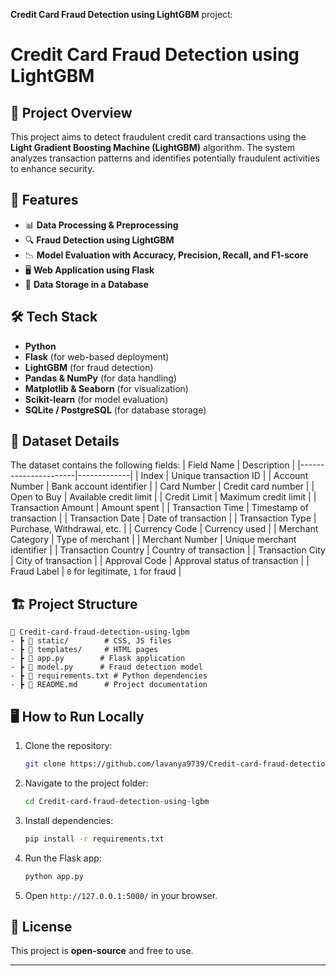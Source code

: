  **Credit Card Fraud Detection using LightGBM** project:  


# Credit Card Fraud Detection using LightGBM

## 📌 Project Overview
This project aims to detect fraudulent credit card transactions using the **Light Gradient Boosting Machine (LightGBM)** algorithm. The system analyzes transaction patterns and identifies potentially fraudulent activities to enhance security.

## 🚀 Features
- 📊 **Data Processing & Preprocessing**
- 🔍 **Fraud Detection using LightGBM**
- 📉 **Model Evaluation with Accuracy, Precision, Recall, and F1-score**
- 🖥️ **Web Application using Flask**
- 📂 **Data Storage in a Database**

## 🛠️ Tech Stack
- **Python**
- **Flask** (for web-based deployment)
- **LightGBM** (for fraud detection)
- **Pandas & NumPy** (for data handling)
- **Matplotlib & Seaborn** (for visualization)
- **Scikit-learn** (for model evaluation)
- **SQLite / PostgreSQL** (for database storage)

## 📁 Dataset Details
The dataset contains the following fields:
| Field Name            | Description |
|----------------------|-------------|
| Index               | Unique transaction ID |
| Account Number      | Bank account identifier |
| Card Number        | Credit card number |
| Open to Buy        | Available credit limit |
| Credit Limit       | Maximum credit limit |
| Transaction Amount | Amount spent |
| Transaction Time   | Timestamp of transaction |
| Transaction Date   | Date of transaction |
| Transaction Type   | Purchase, Withdrawal, etc. |
| Currency Code      | Currency used |
| Merchant Category  | Type of merchant |
| Merchant Number    | Unique merchant identifier |
| Transaction Country | Country of transaction |
| Transaction City   | City of transaction |
| Approval Code      | Approval status of transaction |
| Fraud Label        | `0` for legitimate, `1` for fraud |

## 🏗️ Project Structure
```
📂 Credit-card-fraud-detection-using-lgbm
- ┣ 📂 static/        # CSS, JS files
- ┣ 📂 templates/     # HTML pages
- ┣ 📜 app.py        # Flask application
- ┣ 📜 model.py      # Fraud detection model
- ┣ 📜 requirements.txt # Python dependencies
- ┣ 📜 README.md      # Project documentation
```

## 🖥️ How to Run Locally
1. Clone the repository:
   ```bash
   git clone https://github.com/lavanya9739/Credit-card-fraud-detection-using-lgbm.git
   ```
2. Navigate to the project folder:
   ```bash
   cd Credit-card-fraud-detection-using-lgbm
   ```
3. Install dependencies:
   ```bash
   pip install -r requirements.txt
   ```
4. Run the Flask app:
   ```bash
   python app.py
   ```
5. Open `http://127.0.0.1:5000/` in your browser.


## 📜 License
This project is **open-source** and free to use.

---



